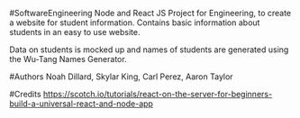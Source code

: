 #SoftwareEngineering
Node and React JS Project for Engineering, to create a website for student information. Contains basic information about students in an easy to use website. 

Data on students is mocked up and names of students are generated using the Wu-Tang Names Generator.

#Authors
Noah Dillard, Skylar King, Carl Perez, Aaron Taylor

#Credits
https://scotch.io/tutorials/react-on-the-server-for-beginners-build-a-universal-react-and-node-app
